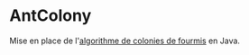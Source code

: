 # AntColony

Mise en place de l'[algorithme de colonies de fourmis](http://fr.wikipedia.org/wiki/Algorithme_de_colonies_de_fourmis) en Java.
